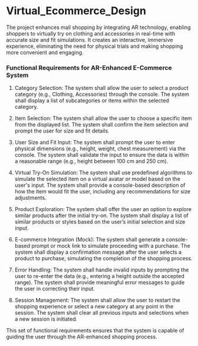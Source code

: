 # Virtual_Ecommerce_Design
The project enhances mall shopping by integrating AR technology, enabling shoppers to virtually try on clothing and accessories in real-time with accurate size and fit simulations. It creates an interactive, immersive experience, eliminating the need for physical trials and making shopping more convenient and engaging.

### Functional Requirements for AR-Enhanced E-Commerce System

1. Category Selection:
        The system shall allow the user to select a product category (e.g., Clothing, Accessories) through the console.
        The system shall display a list of subcategories or items within the selected category.

2. Item Selection:
        The system shall allow the user to choose a specific item from the displayed list.
        The system shall confirm the item selection and prompt the user for size and fit details.

3. User Size and Fit Input:
         The system shall prompt the user to enter physical dimensions (e.g., height, weight, chest measurement) via the console.
         The system shall validate the input to ensure the data is within a reasonable range (e.g., height between 100 cm and 250 cm).

4. Virtual Try-On Simulation:
         The system shall use predefined algorithms to simulate the selected item on a virtual avatar or model based on the user's input.
         The system shall provide a console-based description of how the item would fit the user, including any recommendations for size adjustments.

5. Product Exploration:
         The system shall offer the user an option to explore similar products after the initial try-on.
         The system shall display a list of similar products or styles based on the user’s initial selection and size input.

6. E-commerce Integration (Mock):
         The system shall generate a console-based prompt or mock link to simulate proceeding with a purchase.
         The system shall display a confirmation message after the user selects a product to purchase, simulating the completion of the shopping process.

7. Error Handling:
         The system shall handle invalid inputs by prompting the user to re-enter the data (e.g., entering a height outside the accepted range).
         The system shall provide meaningful error messages to guide the user in correcting their input.

8. Session Management:
        The system shall allow the user to restart the shopping experience or select a new category at any point in the session.
        The system shall clear all previous inputs and selections when a new session is initiated.

This set of functional requirements ensures that the system is capable of guiding the user through the AR-enhanced shopping process.
